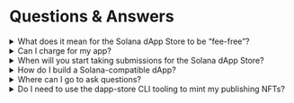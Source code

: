 
# Questions & Answers

<details>
<summary>What does it mean for the Solana dApp Store to be “fee-free”?</summary>

Solana Mobile, Inc. does not collect any fees on in-app purchases, app purchases, or subscriptions, nor are any fees collected on its behalf by apps in the catalog. Users may incur fees from usage of apps contained within the catalog, such as network transaction fees.

</details>

<details>
<summary>Can I charge for my app?</summary>

Absolutely! We’re exploring the addition of purchasing apps using token-gating directly within the Solana dApp Store. In the meantime, however, you are free to establish a direct economic relationship with your customers, on-chain or off.

</details>

<details>
<summary>When will you start taking submissions for the Solana dApp Store?</summary>

We’re accepting submissions starting now!

</details>

<details>
<summary>How do I build a Solana-compatible dApp?</summary>

We recommend you review the [Solana Mobile Stack](https://github.com/solana-mobile/solana-mobile-stack-sdk) Github and integrate it with the SDK that corresponds to your use case, in order to transact with wallets and dApps seamlessly.

</details>

<details>
<summary>Where can I go to ask questions?</summary>

Come ask us on [Discord](https://discord.gg/solanamobile) in the `#dapp-store` channel.

</details>

<details>
<summary>Do I need to use the dapp-store CLI tooling to mint my publishing NFTs?</summary>

The `dapp-store` CLI handles all the tasks necessary for creating and minting NFTs compatible with the Solana Mobile dApp store. However, it is by no means the only way to create these NFTs and the packages have been designed to be portable to other client contexts besides the CLI.

You can find the NFT spec documentation [here](https://github.com/solana-mobile/dapp-publishing/tree/main/publishing-spec)

</details>
